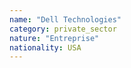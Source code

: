 ```yaml
---
name: "Dell Technologies"
category: private_sector
nature: "Entreprise"
nationality: USA
---
```

    